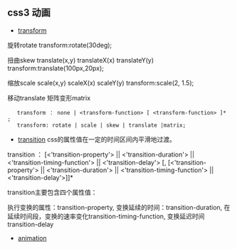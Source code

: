 ## css3 动画

- [transform](http://www.w3cplus.com/content/css3-transform)

旋转rotate
transform:rotate(30deg);

扭曲skew translate(x,y)  translateX(x) translateY(y)
transform:translate(100px,20px);

缩放scale scale(x,y) scaleX(x) scaleY(y)
transform:scale(2, 1.5);

移动translate
矩阵变形matrix

```
   transform ： none | <transform-function> [ <transform-function> ]* ;
   transform: rotate | scale | skew | translate |matrix;
```


- [transition](http://www.w3cplus.com/content/css3-transition)
css的属性值在一定的时间区间内平滑地过渡。

 transition ： [<'transition-property'> || <'transition-duration'> || <'transition-timing-function'> || <'transition-delay'> [, [<'transition-property'> || <'transition-duration'> || <'transition-timing-function'> || <'transition-delay'>]]*

 transition主要包含四个属性值：
 
 执行变换的属性：transition-property,
 变换延续的时间：transition-duration,
 在延续时间段，变换的速率变化transition-timing-function,
 变换延迟时间transition-delay

- [animation](http://www.w3cplus.com/content/css3-animation)

